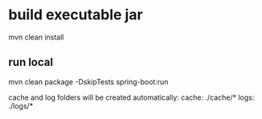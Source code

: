 

# build executable jar
mvn clean install

## run local
mvn clean package -DskipTests spring-boot:run

cache and log folders will be created automatically:
    cache: ./cache/*
    logs: ./logs/*